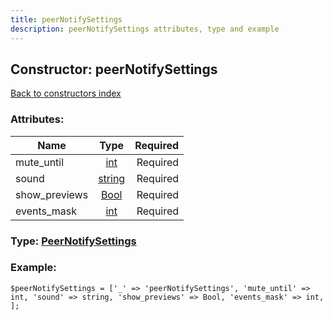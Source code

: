 ```yaml
---
title: peerNotifySettings
description: peerNotifySettings attributes, type and example
---
```

## Constructor: peerNotifySettings  
[Back to constructors index](index.md)



### Attributes:

| Name     |    Type       | Required |
|----------|:-------------:|---------:|
|mute\_until|[int](../types/int.md) | Required|
|sound|[string](../types/string.md) | Required|
|show\_previews|[Bool](../types/Bool.md) | Required|
|events\_mask|[int](../types/int.md) | Required|



### Type: [PeerNotifySettings](../types/PeerNotifySettings.md)


### Example:

```
$peerNotifySettings = ['_' => 'peerNotifySettings', 'mute_until' => int, 'sound' => string, 'show_previews' => Bool, 'events_mask' => int, ];
```